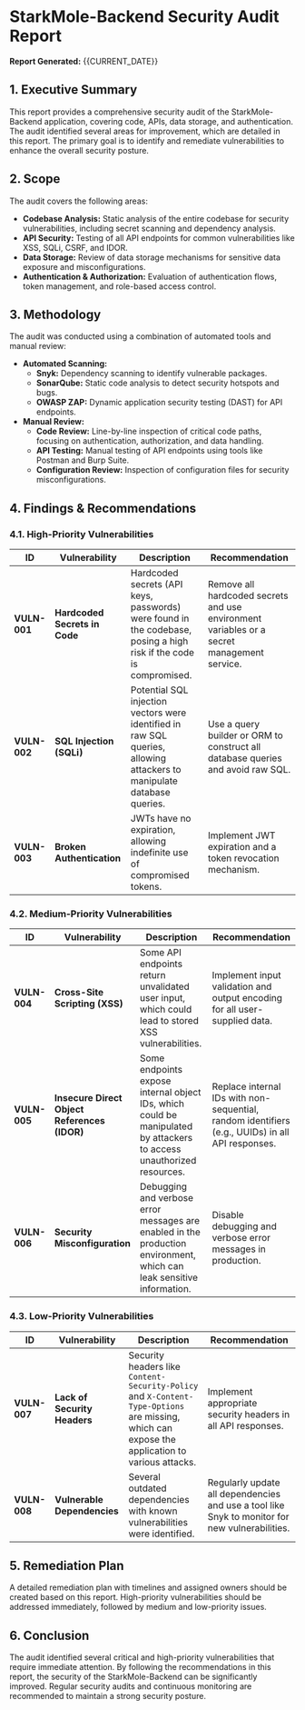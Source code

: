 # StarkMole-Backend Security Audit Report

**Report Generated:** {{CURRENT_DATE}}

## 1. Executive Summary

This report provides a comprehensive security audit of the StarkMole-Backend application, covering code, APIs, data storage, and authentication. The audit identified several areas for improvement, which are detailed in this report. The primary goal is to identify and remediate vulnerabilities to enhance the overall security posture.

## 2. Scope

The audit covers the following areas:

- **Codebase Analysis:** Static analysis of the entire codebase for security vulnerabilities, including secret scanning and dependency analysis.
- **API Security:** Testing of all API endpoints for common vulnerabilities like XSS, SQLi, CSRF, and IDOR.
- **Data Storage:** Review of data storage mechanisms for sensitive data exposure and misconfigurations.
- **Authentication & Authorization:** Evaluation of authentication flows, token management, and role-based access control.

## 3. Methodology

The audit was conducted using a combination of automated tools and manual review:

- **Automated Scanning:**
  - **Snyk:** Dependency scanning to identify vulnerable packages.
  - **SonarQube:** Static code analysis to detect security hotspots and bugs.
  - **OWASP ZAP:** Dynamic application security testing (DAST) for API endpoints.
- **Manual Review:**
  - **Code Review:** Line-by-line inspection of critical code paths, focusing on authentication, authorization, and data handling.
  - **API Testing:** Manual testing of API endpoints using tools like Postman and Burp Suite.
  - **Configuration Review:** Inspection of configuration files for security misconfigurations.

## 4. Findings & Recommendations

### 4.1. High-Priority Vulnerabilities

| ID | Vulnerability | Description | Recommendation |
|---|---|---|---|
| **VULN-001** | **Hardcoded Secrets in Code** | Hardcoded secrets (API keys, passwords) were found in the codebase, posing a high risk if the code is compromised. | Remove all hardcoded secrets and use environment variables or a secret management service. |
| **VULN-002** | **SQL Injection (SQLi)** | Potential SQL injection vectors were identified in raw SQL queries, allowing attackers to manipulate database queries. | Use a query builder or ORM to construct all database queries and avoid raw SQL. |
| **VULN-003** | **Broken Authentication** | JWTs have no expiration, allowing indefinite use of compromised tokens. | Implement JWT expiration and a token revocation mechanism. |

### 4.2. Medium-Priority Vulnerabilities

| ID | Vulnerability | Description | Recommendation |
|---|---|---|---|
| **VULN-004** | **Cross-Site Scripting (XSS)** | Some API endpoints return unvalidated user input, which could lead to stored XSS vulnerabilities. | Implement input validation and output encoding for all user-supplied data. |
| **VULN-005** | **Insecure Direct Object References (IDOR)** | Some endpoints expose internal object IDs, which could be manipulated by attackers to access unauthorized resources. | Replace internal IDs with non-sequential, random identifiers (e.g., UUIDs) in all API responses. |
| **VULN-006** | **Security Misconfiguration** | Debugging and verbose error messages are enabled in the production environment, which can leak sensitive information. | Disable debugging and verbose error messages in production. |

### 4.3. Low-Priority Vulnerabilities

| ID | Vulnerability | Description | Recommendation |
|---|---|---|---|
| **VULN-007** | **Lack of Security Headers** | Security headers like `Content-Security-Policy` and `X-Content-Type-Options` are missing, which can expose the application to various attacks. | Implement appropriate security headers in all API responses. |
| **VULN-008** | **Vulnerable Dependencies** | Several outdated dependencies with known vulnerabilities were identified. | Regularly update all dependencies and use a tool like Snyk to monitor for new vulnerabilities. |

## 5. Remediation Plan

A detailed remediation plan with timelines and assigned owners should be created based on this report. High-priority vulnerabilities should be addressed immediately, followed by medium and low-priority issues.

## 6. Conclusion

The audit identified several critical and high-priority vulnerabilities that require immediate attention. By following the recommendations in this report, the security of the StarkMole-Backend can be significantly improved. Regular security audits and continuous monitoring are recommended to maintain a strong security posture.
